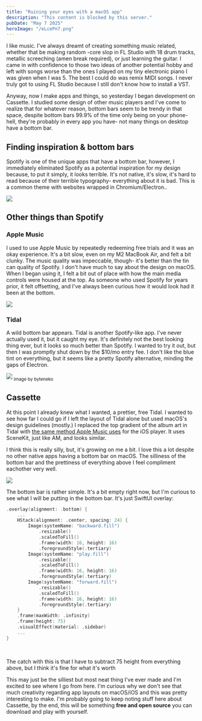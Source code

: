 ```yaml
---
title: "Ruining your eyes with a macOS app"
description: "This content is blocked by this server."
pubDate: "May 7 2025"
heroImage: "/eLcePn7.png"
---
```


I like music. I've always dreamt of creating something music related, whether that be making random
-core slop in FL Studio with 18 drum tracks, metallic screeching (amen break required), or just learning the guitar. I came
in with confidence to those two ideas of another potential hobby and left with songs worse than the ones I played on my
tiny electronic piano I was given when I was 5. The best I could do was remix MIDI songs. I never truly got to using FL
Studio because I still don't know how to install a VST.

Anyway, now I make apps and things, so yesterday I began development on Cassette. I studied some design of other music players
and I've come to realize that for whatever reason, bottom bars seem to be trendy in that space, despite bottom bars 99.9%
of the time only being on your phone- hell, they're probably in every app you have- not many things on desktop have
a bottom bar.

## Finding inspiration & bottom bars

Spotify is one of the unique apps that have a bottom bar, however,
I immediately eliminated Spotify as a potential inspiration for my design because, to put it simply, it looks terrible.
It's not native, it's slow, it's hard to read because of their terrible typography- everything about it is bad. This
is a common theme with websites wrapped in Chromium/Electron..

![](/bottombar.png)

## Other things than Spotify
### Apple Music
I used to use Apple Music by repeatedly redeeming free trials and it was an okay experience. It's a bit slow, even on
my M2 MacBook Air, and felt a bit clunky. The music quality was impeccable, though- it's better than the tin can quality
of Spotify. I don't have much to say about the design on macOS. When I began using it, I felt a bit out of place with
how the main media controls were housed at the top. As someone who used Spotify for years prior, it felt offsetting,
and I've always been curious how it would look had it been at the bottom.

![](/applemusic.png)

### Tidal
A wild bottom bar appears. Tidal is another Spotify-like app. I've never actually used it, but it caught my eye.
It's definitely not the best looking thing ever, but it looks so much better than Spotify. I wanted to try it out,
but then I was promptly shut down by the $10/mo entry fee. I don't like the blue tint on everything, but it seems
like a pretty Spotify alternative, minding the gaps of Electron.

![](/tidal.png)
<sub>image by byteneko</sub>

## Cassette
At this point I already knew what I wanted, a prettier, free Tidal. I wanted to see how far I could go if I
left the layout of Tidal alone but used macOS's design guidelines (mostly.) I replaced the top gradient of
the album art in Tidal with [the same method Apple Music uses](https://hachyderm.io/@samhenrigold/112046673914368885)
for the iOS player. It uses SceneKit, just like AM, and looks similar.

I think this is really silly, but, it's growing on me a bit. I love this a lot despite no other native apps having
a bottom bar on macOS. The silliness of the bottom bar and the prettiness of everything above I feel compliment
eachother very well.

![](/cassette.png)

The bottom bar is rather simple. It's a bit empty right now, but I'm curious to see what I will be putting in the
bottom bar. It's just SwiftUI overlay:

```swift
.overlay(alignment: .bottom) {
	...
	HStack(alignment: .center, spacing: 24) {
		Image(systemName: "backward.fill")
			.resizable()
			.scaledToFill()
			.frame(width: 16, height: 16)
			.foregroundStyle(.tertiary)
		Image(systemName: "play.fill")
			.resizable()
			.scaledToFill()
			.frame(width: 16, height: 16)
			.foregroundStyle(.tertiary)
		Image(systemName: "forward.fill")
			.resizable()
			.scaledToFill()
			.frame(width: 16, height: 16)
			.foregroundStyle(.tertiary)
	}
	.frame(maxWidth: .infinity)
	.frame(height: 75)
	.visualEffect(material: .sidebar)
	...
}
```

<br>

The catch with this is that I have to subtract 75 height from everything above, but I think it's fine
for what it's worth

This may just be the silliest but most neat thing I've ever made and I'm excited to see where I go from here.
I'm curious why we don't see that much creativity regarding app layouts on macOS/iOS and this was pretty
interesting to make. I'm probably going to keep noting stuff here about Cassette, by the end, this will be
something **free and open source** you can download and play with yourself.